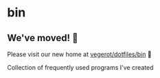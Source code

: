 
# bin

## We've moved! 🚚

Please visit our new home at [vegerot/dotfiles/bin](https://github.com/vegerot/dotfiles/tree/master/bin) 👋

Collection of frequently used programs I've created

